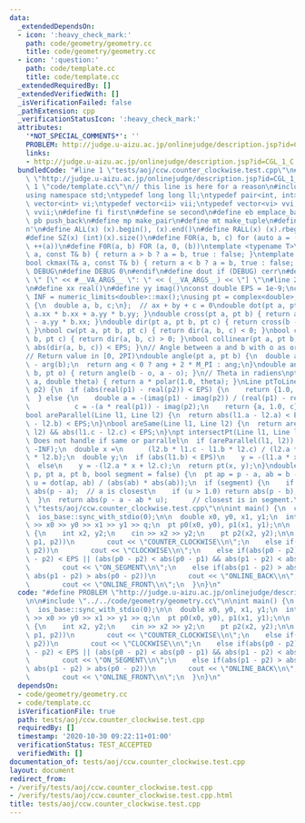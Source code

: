 ```yaml
---
data:
  _extendedDependsOn:
  - icon: ':heavy_check_mark:'
    path: code/geometry/geometry.cc
    title: code/geometry/geometry.cc
  - icon: ':question:'
    path: code/template.cc
    title: code/template.cc
  _extendedRequiredBy: []
  _extendedVerifiedWith: []
  _isVerificationFailed: false
  _pathExtension: cpp
  _verificationStatusIcon: ':heavy_check_mark:'
  attributes:
    '*NOT_SPECIAL_COMMENTS*': ''
    PROBLEM: http://judge.u-aizu.ac.jp/onlinejudge/description.jsp?id=CGL_1_C
    links:
    - http://judge.u-aizu.ac.jp/onlinejudge/description.jsp?id=CGL_1_C
  bundledCode: "#line 1 \"tests/aoj/ccw.counter_clockwise.test.cpp\"\n#define PROBLEM\
    \ \"http://judge.u-aizu.ac.jp/onlinejudge/description.jsp?id=CGL_1_C\"\n\n#line\
    \ 1 \"code/template.cc\"\n// this line is here for a reason\n#include <bits/stdc++.h>\n\
    using namespace std;\ntypedef long long ll;\ntypedef pair<int, int> ii;\ntypedef\
    \ vector<int> vi;\ntypedef vector<ii> vii;\ntypedef vector<vi> vvi;\ntypedef vector<vii>\
    \ vvii;\n#define fi first\n#define se second\n#define eb emplace_back\n#define\
    \ pb push_back\n#define mp make_pair\n#define mt make_tuple\n#define endl '\\\
    n'\n#define ALL(x) (x).begin(), (x).end()\n#define RALL(x) (x).rbegin(), (x).rend()\n\
    #define SZ(x) (int)(x).size()\n#define FOR(a, b, c) for (auto a = (b); (a) < (c);\
    \ ++(a))\n#define F0R(a, b) FOR (a, 0, (b))\ntemplate <typename T>\nbool ckmin(T&\
    \ a, const T& b) { return a > b ? a = b, true : false; }\ntemplate <typename T>\n\
    bool ckmax(T& a, const T& b) { return a < b ? a = b, true : false; }\n#ifndef\
    \ DEBUG\n#define DEBUG 0\n#endif\n#define dout if (DEBUG) cerr\n#define dvar(...)\
    \ \" [\" << #__VA_ARGS__ \": \" << (__VA_ARGS__) << \"] \"\n#line 2 \"code/geometry/geometry.cc\"\
    \n#define xx real()\n#define yy imag()\nconst double EPS = 1e-9;\nconst double\
    \ INF = numeric_limits<double>::max();\nusing pt = complex<double>;\nstruct Line\
    \ {\n  double a, b, c;\n};  // ax + by + c = 0\ndouble dot(pt a, pt b) { return\
    \ a.xx * b.xx + a.yy * b.yy; }\ndouble cross(pt a, pt b) { return a.xx * b.yy\
    \ - a.yy * b.xx; }\ndouble dir(pt a, pt b, pt c) { return cross(b - a, c - a);\
    \ }\nbool cw(pt a, pt b, pt c) { return dir(a, b, c) < 0; }\nbool ccw(pt a, pt\
    \ b, pt c) { return dir(a, b, c) > 0; }\nbool collinear(pt a, pt b, pt c) { return\
    \ abs(dir(a, b, c)) < EPS; }\n// Angle between a and b with o as origin (ccw).\n\
    // Return value in [0, 2PI)\ndouble angle(pt a, pt b) {\n  double ang = arg(a)\
    \ - arg(b);\n  return ang < 0 ? ang + 2 * M_PI : ang;\n}\ndouble angle(pt a, pt\
    \ b, pt o) { return angle(b - o, a - o); }\n// Theta in radiens\npt rotate(pt\
    \ a, double theta) { return a * polar(1.0, theta); }\nLine ptToLine(pt p1, pt\
    \ p2) {\n  if (abs(real(p1) - real(p2)) < EPS) {\n    return {1.0, 0.0, -real(p1)};\n\
    \  } else {\n    double a = -(imag(p1) - imag(p2)) / (real(p1) - real(p2)),\n\
    \           c = -(a * real(p1)) - imag(p2);\n    return {a, 1.0, c};\n  }\n}\n\
    bool areParallel(Line l1, Line l2) {\n  return abs(l1.a - l2.a) < EPS && abs(l1.b\
    \ - l2.b) < EPS;\n}\nbool areSame(Line l1, Line l2) {\n  return areParallel(l1,\
    \ l2) && abs(l1.c - l2.c) < EPS;\n}\npt intersectPt(Line l1, Line l2) {\n  //\
    \ Does not handle if same or parrallel\n  if (areParallel(l1, l2)) return pt(-INF,\
    \ -INF);\n  double x =\n      (l2.b * l1.c - l1.b * l2.c) / (l2.a * l1.b - l1.a\
    \ * l2.b);\n  double y;\n  if (abs(l1.b) < EPS)\n    y = -(l1.a * x + l1.c);\n\
    \  else\n    y = -(l2.a * x + l2.c);\n  return pt(x, y);\n}\ndouble distToLine(pt\
    \ p, pt a, pt b, bool segment = false) {\n  pt ap = p - a, ab = b - a;\n  double\
    \ u = dot(ap, ab) / (abs(ab) * abs(ab));\n  if (segment) {\n    if (u < 0.0) return\
    \ abs(p - a);  // a is closest\n    if (u > 1.0) return abs(p - b);  // b is closest\n\
    \  }\n  return abs(p - a - ab * u);      // closest is in segment.\n}\n#line 4\
    \ \"tests/aoj/ccw.counter_clockwise.test.cpp\"\n\nint main() {\n  cin.tie(0);\n\
    \  ios_base::sync_with_stdio(0);\n\n  double x0, y0, x1, y1;\n  int q;\n  cin\
    \ >> x0 >> y0 >> x1 >> y1 >> q;\n  pt p0(x0, y0), p1(x1, y1);\n\n  while(q--)\
    \ {\n    int x2, y2;\n    cin >> x2 >> y2;\n    pt p2(x2, y2);\n\n    if(ccw(p0,\
    \ p1, p2))\n        cout << \"COUNTER_CLOCKWISE\\n\";\n    else if(cw(p0, p1,\
    \ p2))\n        cout << \"CLOCKWISE\\n\";\n    else if(abs(p0 - p2) < EPS || abs(p1\
    \ - p2) < EPS || (abs(p0 - p2) < abs(p0 - p1) && abs(p1 - p2) < abs(p1 - p0)))\n\
    \        cout << \"ON_SEGMENT\\n\";\n    else if(abs(p1 - p2) > abs(p0 - p1) &&\
    \ abs(p1 - p2) > abs(p0 - p2))\n        cout << \"ONLINE_BACK\\n\";\n    else\n\
    \        cout << \"ONLINE_FRONT\\n\";\n  }\n}\n"
  code: "#define PROBLEM \"http://judge.u-aizu.ac.jp/onlinejudge/description.jsp?id=CGL_1_C\"\
    \n\n#include \"../../code/geometry/geometry.cc\"\n\nint main() {\n  cin.tie(0);\n\
    \  ios_base::sync_with_stdio(0);\n\n  double x0, y0, x1, y1;\n  int q;\n  cin\
    \ >> x0 >> y0 >> x1 >> y1 >> q;\n  pt p0(x0, y0), p1(x1, y1);\n\n  while(q--)\
    \ {\n    int x2, y2;\n    cin >> x2 >> y2;\n    pt p2(x2, y2);\n\n    if(ccw(p0,\
    \ p1, p2))\n        cout << \"COUNTER_CLOCKWISE\\n\";\n    else if(cw(p0, p1,\
    \ p2))\n        cout << \"CLOCKWISE\\n\";\n    else if(abs(p0 - p2) < EPS || abs(p1\
    \ - p2) < EPS || (abs(p0 - p2) < abs(p0 - p1) && abs(p1 - p2) < abs(p1 - p0)))\n\
    \        cout << \"ON_SEGMENT\\n\";\n    else if(abs(p1 - p2) > abs(p0 - p1) &&\
    \ abs(p1 - p2) > abs(p0 - p2))\n        cout << \"ONLINE_BACK\\n\";\n    else\n\
    \        cout << \"ONLINE_FRONT\\n\";\n  }\n}\n"
  dependsOn:
  - code/geometry/geometry.cc
  - code/template.cc
  isVerificationFile: true
  path: tests/aoj/ccw.counter_clockwise.test.cpp
  requiredBy: []
  timestamp: '2020-10-30 09:22:11+01:00'
  verificationStatus: TEST_ACCEPTED
  verifiedWith: []
documentation_of: tests/aoj/ccw.counter_clockwise.test.cpp
layout: document
redirect_from:
- /verify/tests/aoj/ccw.counter_clockwise.test.cpp
- /verify/tests/aoj/ccw.counter_clockwise.test.cpp.html
title: tests/aoj/ccw.counter_clockwise.test.cpp
---
```

